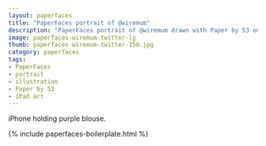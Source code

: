 ```yaml
---
layout: paperfaces
title: "PaperFaces portrait of @wiremum"
description: "PaperFaces portrait of @wiremum drawn with Paper by 53 on an iPad."
image: paperfaces-wiremum-twitter-lg
thumb: paperfaces-wiremum-twitter-150.jpg
category: paperfaces
tags: 
- PaperFaces
- portrait
- illustration
- Paper by 53
- iPad art
---
```


iPhone holding purple blouse.

{% include paperfaces-boilerplate.html %}